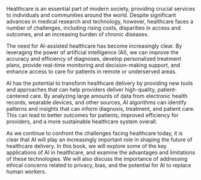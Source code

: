 
Healthcare is an essential part of modern society, providing crucial services to individuals and communities around the world. Despite significant advances in medical research and technology, however, healthcare faces a number of challenges, including rising costs, disparities in access and outcomes, and an increasing burden of chronic diseases.

The need for AI-assisted healthcare has become increasingly clear. By leveraging the power of artificial intelligence (AI), we can improve the accuracy and efficiency of diagnoses, develop personalized treatment plans, provide real-time monitoring and decision-making support, and enhance access to care for patients in remote or underserved areas.

AI has the potential to transform healthcare delivery by providing new tools and approaches that can help providers deliver high-quality, patient-centered care. By analyzing large amounts of data from electronic health records, wearable devices, and other sources, AI algorithms can identify patterns and insights that can inform diagnosis, treatment, and patient care. This can lead to better outcomes for patients, improved efficiency for providers, and a more sustainable healthcare system overall.

As we continue to confront the challenges facing healthcare today, it is clear that AI will play an increasingly important role in shaping the future of healthcare delivery. In this book, we will explore some of the key applications of AI in healthcare, and examine the advantages and limitations of these technologies. We will also discuss the importance of addressing ethical concerns related to privacy, bias, and the potential for AI to replace human workers.
